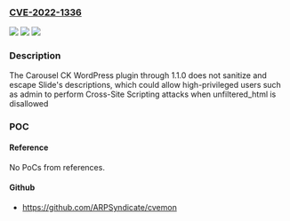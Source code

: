 ### [CVE-2022-1336](https://cve.mitre.org/cgi-bin/cvename.cgi?name=CVE-2022-1336)
![](https://img.shields.io/static/v1?label=Product&message=Carousel%20CK&color=blue)
![](https://img.shields.io/static/v1?label=Version&message=n%2Fa&color=blue)
![](https://img.shields.io/static/v1?label=Vulnerability&message=CWE-79%20Cross-site%20Scripting%20(XSS)&color=brighgreen)

### Description

The Carousel CK WordPress plugin through 1.1.0 does not sanitize and escape Slide's descriptions, which could allow high-privileged users such as admin to perform Cross-Site Scripting attacks when unfiltered_html is disallowed

### POC

#### Reference
No PoCs from references.

#### Github
- https://github.com/ARPSyndicate/cvemon

